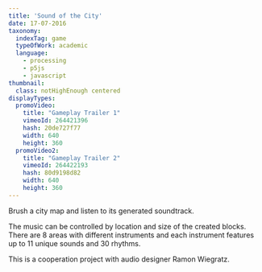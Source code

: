 ```yaml
---
title: 'Sound of the City'
date: 17-07-2016
taxonomy:
  indexTag: game
  typeOfWork: academic
  language:
    - processing
    - p5js
    - javascript
thumbnail:
  class: notHighEnough centered
displayTypes:
  promoVideo:
    title: "Gameplay Trailer 1"
    vimeoId: 264421396
    hash: 20de727f77
    width: 640
    height: 360
  promoVideo2:
    title: "Gameplay Trailer 2"
    vimeoId: 264422193
    hash: 80d9198d82
    width: 640
    height: 360
---
```

Brush a city map and listen to its generated soundtrack.

The music can be controlled by location and size of the created blocks.
There are 8 areas with different instruments and each instrument features up to 11 unique sounds and 30 rhythms.

This is a cooperation project with audio designer Ramon Wiegratz. 
